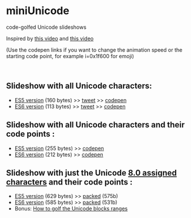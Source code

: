 miniUnicode
==

code-golfed Unicode slideshows

Inspired by [this video](https://vimeo.com/36132600) and [this video](https://vimeo.com/48858289)

(Use the codepen links if you want to change the animation speed or the starting code point, for example i=0x1f600 for emoji)

<br>

Slideshow with all Unicode characters:
---

- [ES5 version](http://xem.github.io/miniUnicode/1-es5.html) (160 bytes) >> [tweet](https://twitter.com/MaximeEuziere/status/680290363077189632) >> [codepen](http://codepen.io/xem/pen/JGRyYq)
- [ES6 version](http://xem.github.io/miniUnicode/1-es6.html) (113 bytes) >> [tweet](https://twitter.com/MaximeEuziere/status/680093592598245376) >> [codepen](http://codepen.io/xem/pen/eJdvdP)


Slideshow with all Unicode characters and their code points :
---

- [ES5 version](http://xem.github.io/miniUnicode/2-es5.html) (255 bytes) >> [codepen](http://codepen.io/xem/pen/dGONMe)
- [ES6 version](http://xem.github.io/miniUnicode/2-es6.html) (212 bytes) >> [codepen](http://codepen.io/xem/pen/WroRxN)


Slideshow with just the Unicode [8.0 assigned characters](http://www.unicode.org/Public/UNIDATA/Blocks.txt) and their code points :
---

- [ES5 version](http://xem.github.io/miniUnicode/3-es5.html) (629 bytes) >> [packed](http://xem.github.io/miniUnicode/3-es5-pack.html) (575b)
- [ES6 version](http://xem.github.io/miniUnicode/3-es6.html) (585 bytes) >> [packed](http://xem.github.io/miniUnicode/3-es6-pack.html) (531b)
- Bonus: [How to golf the Unicode blocks ranges](http://xem.github.io/miniUnicode/3-ranges.html)